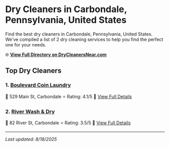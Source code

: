 # Dry Cleaners in Carbondale, Pennsylvania, United States

Find the best dry cleaners in Carbondale, Pennsylvania, United States. We've compiled a list of 2 dry cleaning services to help you find the perfect one for your needs.

🌐 **[View Full Directory on DryCleanersNear.com](https://drycleanersnear.com/city/US/Pennsylvania/Carbondale)**

## Top Dry Cleaners

### 1. [Boulevard Coin Laundry](https://drycleanersnear.com/dryCleaner/6860f2eb9e55fd3072cb3837/boulevard-coin-laundry)
📍 529 Main St, Carbondale
⭐ Rating: 4.1/5
🔗 [View Full Details](https://drycleanersnear.com/dryCleaner/6860f2eb9e55fd3072cb3837/boulevard-coin-laundry)

### 2. [River Wash & Dry](https://drycleanersnear.com/dryCleaner/6860f2ee9e55fd3072cb392d/river-wash-dry)
📍 82 River St, Carbondale
⭐ Rating: 3.5/5
🔗 [View Full Details](https://drycleanersnear.com/dryCleaner/6860f2ee9e55fd3072cb392d/river-wash-dry)


---

*Last updated: 8/18/2025*
